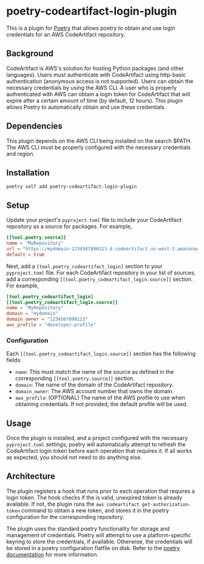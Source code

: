 # poetry-codeartifact-login-plugin

This is a plugin for [Poetry](https://python-poetry.org/) that allows poetry to obtain and use login credentials for 
an AWS CodeArtifact repository.

## Background

CodeArtifact is AWS's solution for hosting Python packages (and other languages). Users must authenticate with
CodeArtifact using http-basic authentication (anonymous access is not supported). Users can obtain the necessary
credentials by using the AWS CLI. A user who is properly authenticated with AWS can obtain a login token for
CodeArtifact that will expire after a certain amount of time (by default, 12 hours). This plugin allows Poetry to
automatically obtain and use these credentials.

## Dependencies

This plugin depends on the AWS CLI being installed on the search $PATH. The AWS CLI must be properly configured
with the necessary credentials and region. 

## Installation

`poetry self add poetry-codeartifact-login-plugin`

## Setup

Update your project's `pyproject.toml` file to include your CodeArtifact repository as a source for packages.
For example,

```toml
[[tool.poetry.source]]
name = "MyRepository"
url = "https://mydomain-1234567890123.d.codeartifact.us-west-2.amazonaws.com/pypi/my-repository/simple/"
default = true
```

Next, add a `[tool.poetry_codeartifact_login]` section to your `pyproject.toml` file. For each CodeArtifact
repository in your list of sources, add a corresponding `[[tool.poetry_codeartifact_login.source]]` section.
For example,

```toml
[tool.poetry_codeartifact_login]
[[tool.poetry_codeartifact_login.source]]
name = "MyRepository"
domain = "mydomain"
domain_owner = "1234567890123"
aws_profile = "developer-profile"
```

### Configuration
Each `[[tool.poetry_codeartifact_login.source]]` section has the following fields:

- `name`: This must match the name of the source as defined in the corresponding `[[tool.poetry.source]]` section.
- `domain`: The name of the domain of the CodeArtifact repository.
- `domain_owner`: The AWS account number that owns the domain.
- `aws_profile`: (OPTIONAL) The name of the AWS profile to use when obtaining credentials. If not provided,
  the default profile will be used.

## Usage
Once the plugin is installed, and a project configured with the necessary `pyproject.toml` settings, poetry will
automatically attempt to refresh the CodeArtifact login token before each operation that requires it. If
all works as expected, you should not need to do anything else.

## Architecture

The plugin registers a hook that runs prior to each operation that requires a login token. The hook checks if the
is valid, unexpired token is already available. If not, the plugin runs the `aws codeartifact get-authorization-token`
command to obtain a new token, and stores it in the poetry configuration for the corresponding repository.

The plugin uses the standard poetry functionality for storage and management of credentials. Poetry will
attempt to use a platform-specific keyring to store the credentials, if available. Otherwise, the credentials
will be stored in a poetry configuration flatfile on disk. Refer to the 
[poetry documentation](https://python-poetry.org/docs/repositories/#configuring-credentials) for more information.
